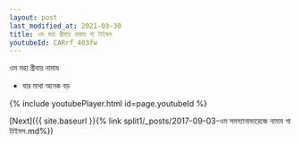 ```yaml
---
layout: post
last_modified_at: 2021-03-30
title: ওম মহা গ্রীবায় নামায গা টাইমস
youtubeId: CARrf_403fw
---
```

 
 
 ওম মহা গ্রীবায় নামায  
 
 -  যার মাথা অনেক বড় 
 
  
 
  
 
 
 
 
 
 


{% include youtubePlayer.html id=page.youtubeId %}
 
[Next]({{ site.baseurl }}{% link  split1/_posts/2017-09-03-ওম সমস্যানাভারেজে নামায গা টাইমস.md%})
 

